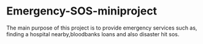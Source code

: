 # Emergency-SOS-miniproject
The main purpose of this project is to provide emergency services such as, finding a hospital nearby,bloodbanks
loans and also disaster hit sos.
